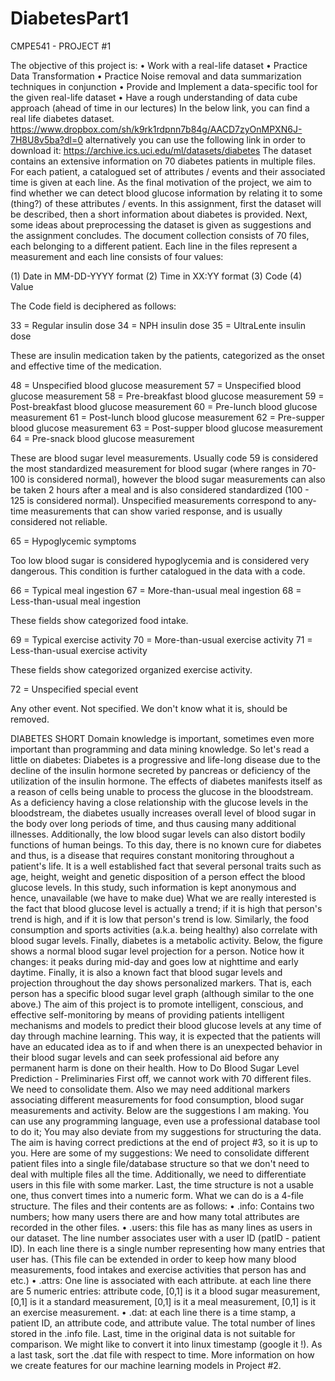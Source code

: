 # DiabetesPart1
CMPE541 - PROJECT #1

The objective of this project is:
•	Work with a real-life dataset
•	Practice Data Transformation
•	Practice Noise removal and data summarization techniques in conjunction
•	Provide and Implement a data-specific tool for the given real-life dataset
•	Have a rough understanding of data cube approach (ahead of time in our lectures)
In the below link, you can find a real life diabetes dataset. 
https://www.dropbox.com/sh/k9rk1rdpnn7b84g/AACD7zyOnMPXN6J-7H8U8v5ba?dl=0
alternatively you can use the following link in order to download it:
https://archive.ics.uci.edu/ml/datasets/diabetes
The dataset contains an extensive information on 70 diabetes patients in multiple files. For each patient, a catalogued set of attributes / events and their associated time is given at each line. As the final motivation of the project, we aim to find whether we can detect blood glucose information by relating it to some (thing?) of these attributes / events. 
In this assignment, first the dataset will be described, then a short information about diabetes is provided. Next, some ideas about preprocessing the dataset is given as suggestions and the assignment concludes.
The document collection consists of 70 files, each belonging to a different patient. Each line in the files represent a measurement and each line consists of four values:

(1) Date in MM-DD-YYYY format
(2) Time in XX:YY format
(3) Code
(4) Value

The Code field is deciphered as follows:

33 = Regular insulin dose
34 = NPH insulin dose
35 = UltraLente insulin dose

These are insulin medication taken by the patients, categorized as the onset and effective time of the medication.

48 = Unspecified blood glucose measurement
57 = Unspecified blood glucose measurement
58 = Pre-breakfast blood glucose measurement
59 = Post-breakfast blood glucose measurement
60 = Pre-lunch blood glucose measurement
61 = Post-lunch blood glucose measurement
62 = Pre-supper blood glucose measurement
63 = Post-supper blood glucose measurement
64 = Pre-snack blood glucose measurement

These are blood sugar level measurements. Usually code 59 is considered the most standardized measurement for blood sugar (where ranges in 70-100 is considered normal), however the blood sugar measurements can also be taken 2 hours after a meal and is also considered standardized (100 - 125 is considered normal). Unspecified measurements correspond to any-time measurements that can show varied response, and is usually considered not reliable.

65 = Hypoglycemic symptoms

Too low blood sugar is considered hypoglycemia and is considered very dangerous. This condition is further catalogued in the data with a code.

66 = Typical meal ingestion
67 = More-than-usual meal ingestion
68 = Less-than-usual meal ingestion

These fields show categorized food intake.

69 = Typical exercise activity
70 = More-than-usual exercise activity
71 = Less-than-usual exercise activity

These fields show categorized organized exercise activity.

72 = Unspecified special event

Any other event. Not specified. We don't know what it is, should be removed.


DIABETES SHORT
Domain knowledge is important, sometimes even more important than programming and data mining knowledge. So let's read a little on diabetes:
Diabetes is a progressive and life-long disease due to the decline of the insulin hormone secreted by pancreas or deficiency of the utilization of the insulin hormone. The effects of diabetes manifests itself as a reason of cells being unable to process the glucose in the bloodstream. As a deficiency having a close relationship with the glucose levels in the bloodstream, the diabetes usually increases  overall level of blood sugar in the body over long periods of time, and thus causing many additional illnesses. Additionally, the low blood sugar levels can also distort bodily functions of human beings. To this day, there is no known cure for diabetes and thus, is a disease that requires constant monitoring throughout a patient's life. 
It is a well established fact that several personal traits such as age, height, weight and genetic disposition of a person effect the blood glucose levels. In this study, such information is kept anonymous and hence, unavailable (we have to make due)
What we are really interested is the fact that blood glucose level is actually a trend; if it is high that person's trend is high, and if it is low that person's trend is low. Similarly, the food consumption and sports activities (a.k.a. being healthy) also correlate with blood sugar levels. 
Finally, diabetes is a metabolic activity. Below, the figure shows a normal blood sugar level projection for a person. Notice how it changes: it peaks during mid-day and goes low at nighttime and early daytime.
Finally, it is also a known fact that blood sugar levels and projection throughout the day shows personalized markers. That is, each person has a specific blood sugar level graph (although similar to the one above.)
The aim of this project is to promote intelligent, conscious, and effective self-monitoring by means of providing patients intelligent mechanisms and models to predict their blood glucose levels at any time of day through machine learning.  This way, it is expected that the patients will have an educated idea as to if and when there is an unexpected behavior in their blood sugar levels and can seek professional aid before any permanent harm is done on their health. 
How to Do Blood Sugar Level Prediction - Preliminaries
First off, we cannot work with 70 different files. We need to consolidate them. Also we may need additional markers associating different measurements for food consumption, blood sugar measurements and activity. Below are the suggestions I am making. You can use any programming language, even use a professional database tool to do it; You may also deviate from my suggestions for structuring the data. The aim is having correct predictions at the end of project #3, so it is up to you. Here are some of my suggestions:
We need to consolidate different patient files into a single file/database structure so that we don't need to deal with multiple files all the time. Additionally, we need to differentiate users in this file with some marker. Last, the time structure is not a usable one, thus convert times into a numeric form.
What we can do is a 4-file structure. The files and their contents are as follows:
•	.info: Contains two numbers; how many users there are and how many total attributes are recorded in the other files.
•	.users: this file has as many lines as users in our dataset. The line number associates user with a user ID (patID - patient ID). In each line there is a single number representing how many entries that user has. (This file can be extended in order to keep how many blood measurements, food intakes and exercise activities that person has and etc.)
•	.attrs: One line is associated with each attribute. at each line there are 5 numeric entries: attribute code, [0,1] is it a blood sugar measurement, [0,1] is it a standard measurement, [0,1] is it a meal measurement, [0,1] is it an exercise measurement. 
•	.dat: at each line there is a time stamp, a patient ID, an attribute code, and attribute value. The total number of lines stored in the .info file.
Last, time in the original data is not suitable for comparison. We might like to convert it into linux timestamp (google it !).
As a last task, sort the .dat file with respect to time. 
More information on how we create features for our machine learning models in Project #2.






